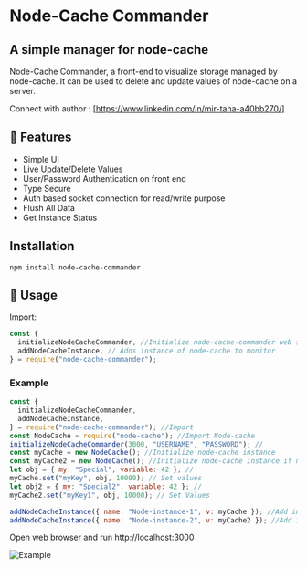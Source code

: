 # Node-Cache Commander

## A simple manager for node-cache

Node-Cache Commander, a front-end to visualize storage managed by node-cache. It can be used to delete and update values of node-cache on a server.

Connect with author : [https://www.linkedin.com/in/mir-taha-a40bb270/]

## 🎯 Features

- Simple UI
- Live Update/Delete Values
- User/Password Authentication on front end
- Type Secure
- Auth based socket connection for read/write purpose
- Flush All Data
- Get Instance Status

## Installation

```npm
npm install node-cache-commander
```

## 🚀 Usage

Import:

```javascript
const {
  initializeNodeCacheCommander, //Initialize node-cache-commander web server
  addNodeCacheInstance, // Adds instance of node-cache to monitor
} = require("node-cache-commander");
```

### Example

```javascript
const {
  initializeNodeCacheCommander,
  addNodeCacheInstance,
} = require("node-cache-commander"); //Import
const NodeCache = require("node-cache"); //Import Node-cache
initializeNodeCacheCommander(3000, "USERNAME", "PASSWORD"); //
const myCache = new NodeCache(); //Initialize node-cache instance
const myCache2 = new NodeCache(); //Initialize node-cache instance if needed (just for example here)
let obj = { my: "Special", variable: 42 }; //
myCache.set("myKey", obj, 10000); // Set values
let obj2 = { my: "Special2", variable: 42 }; //
myCache2.set("myKey1", obj, 10000); // Set Values

addNodeCacheInstance({ name: "Node-instance-1", v: myCache }); //Add instance to node-cache-commander to monitor
addNodeCacheInstance({ name: "Node-instance-2", v: myCache2 }); //Add instance to node-cache-commander to monitor
```

Open web browser and run http://localhost:3000


![Example](https://drive.google.com/uc?export=view&id=1AkIgCil3jyAolkTcw84QszwzwVpAoImL)
